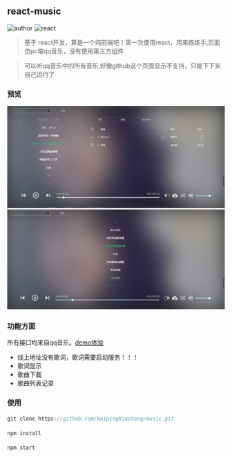 ## react-music

![author](https://img.shields.io/badge/author-HP%E6%B5%B7%E5%B9%B3-brightgreen.svg)
![react](https://img.shields.io/badge/react-2-yellow.svg)

> 基于 react开发，算是一个纯前端吧！第一次使用react，用来练练手,页面仿pc端qq音乐，没有使用第三方组件

> 可以听qq音乐中的所有音乐,好像github这个页面显示不支持，只能下下来自己运行了

### 预览

![预览](./docs/1.png)
![预览](./docs/2.png) 
### 功能方面

所有接口均来自qq音乐。[demo体验](https://haipingxiaotong.github.io/music/demo/)

- 线上地址没有歌词，歌词需要启动服务！！！
- 歌词显示
- 歌曲下载
- 歌曲列表记录


### 使用

```javascript
git clone https://github.com/HaipingXiaotong/music.git

npm install 

npm start

```